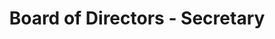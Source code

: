 ---
title: "Board of Directors - Secretary"
description: "Position filled"
hideImage: true
noTimeEstimate: true
toc: true
---